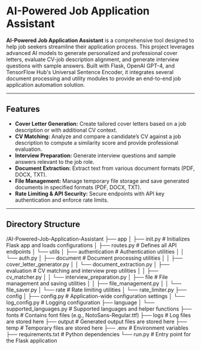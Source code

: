 # AI-Powered Job Application Assistant

**AI-Powered Job Application Assistant** is a comprehensive tool designed to help job 
seekers streamline their application process. This project leverages advanced AI models 
to generate personalized and professional cover letters, evaluate CV-job description 
alignment, and generate interview questions with sample answers. Built with Flask, 
OpenAI GPT-4, and TensorFlow Hub's Universal Sentence Encoder, it integrates several 
document processing and utility modules to provide an end-to-end job application 
automation solution.

---

## Features

- **Cover Letter Generation:** Create tailored cover letters based on a job 
  description or with additional CV context.
- **CV Matching:** Analyze and compare a candidate’s CV against a job 
  description to compute a similarity score and provide professional 
  evaluation.
- **Interview Preparation:** Generate interview questions and sample 
  answers relevant to the job role.
- **Document Extraction:** Extract text from various document formats 
  (PDF, DOCX, TXT).
- **File Management:** Manage temporary file storage and save generated 
  documents in specified formats (PDF, DOCX, TXT).
- **Rate Limiting & API Security:** Secure endpoints with API key 
  authentication and enforce rate limits.

---

## Directory Structure

/AI-Powered-Job-Application-Assistant ├── app │ ├── init.py # Initializes Flask app and loads configurations │ ├── routes.py # Defines all API endpoints │ └── utils │ ├── authentication # Authentication utilities │ │ └── auth.py │ ├── document # Document processing utilities │ │ ├── cover_letter_generator.py │ │ └── document_extraction.py │ ├── evaluation # CV matching and interview prep utilities │ │ ├── cv_matcher.py │ │ └── interview_preparation.py │ ├── file # File management and saving utilities │ │ ├── file_management.py │ │ └── file_saver.py │ └── rate # Rate limiting utilities │ └── rate_limiter.py ├── config │ ├── config.py # Application-wide configuration settings │ └── log_config.py # Logging configuration ├── language │ └── supported_languages.py # Supported languages and helper functions ├── fonts # Contains font files (e.g., NotoSans-Regular.ttf) ├── logs # Log files are stored here ├── output # Generated output files are stored here ├── temp # Temporary files are stored here ├── .env # Environment variables ├── requirements.txt # Python dependencies └── run.py # Entry point for the Flask application
